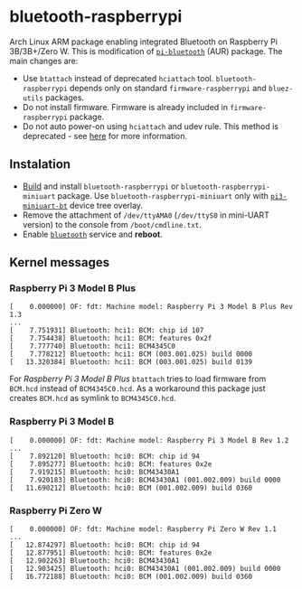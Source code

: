 # bluetooth-raspberrypi

Arch Linux ARM package enabling integrated Bluetooth on Raspberry Pi 3B/3B+/Zero W.
This is modification of [`pi-bluetooth`](//aur.archlinux.org/packages/pi-bluetooth/) (AUR) package.
The main changes are:

* Use `btattach` instead of deprecated `hciattach` tool.
  `bluetooth-raspberrypi` depends only on standard `firmware-raspberrypi` and `bluez-utils` packages.
* Do not install firmware. Firmware is already included in `firmware-raspberrypi` package.
* Do not auto power-on using `hciattach` and udev rule.
  This method is deprecated - see [here](//wiki.archlinux.org/index.php/bluetooth#Auto_power-on_after_boot) for more information.
  
## Instalation

* [Build](//wiki.archlinux.org/index.php/Makepkg#Usage) and install
  `bluetooth-raspberrypi` or `bluetooth-raspberrypi-miniuart` package.
  Use `bluetooth-raspberrypi-miniuart` only with
  [`pi3-miniuart-bt`](//github.com/raspberrypi/firmware/blob/master/boot/overlays/README) device tree overlay.
* Remove the attachment of `/dev/ttyAMA0` (`/dev/ttyS0` in mini-UART version)
  to the console from `/boot/cmdline.txt`.
* Enable [`bluetooth`](//wiki.archlinux.org/index.php/bluetooth) service and **reboot**.

## Kernel messages

### Raspberry Pi 3 Model B Plus

````
[    0.000000] OF: fdt: Machine model: Raspberry Pi 3 Model B Plus Rev 1.3
...
[    7.751931] Bluetooth: hci1: BCM: chip id 107
[    7.754438] Bluetooth: hci1: BCM: features 0x2f
[    7.777740] Bluetooth: hci1: BCM4345C0
[    7.778212] Bluetooth: hci1: BCM (003.001.025) build 0000
[   13.320384] Bluetooth: hci1: BCM (003.001.025) build 0139
````

For *Raspberry Pi 3 Model B Plus* `btattach` tries to load firmware  from `BCM.hcd` instead of `BCM4345C0.hcd`.
As a workaround this package just creates `BCM.hcd` as symlink to `BCM4345C0.hcd`.

### Raspberry Pi 3 Model B

````
[    0.000000] OF: fdt: Machine model: Raspberry Pi 3 Model B Rev 1.2
...
[    7.892120] Bluetooth: hci0: BCM: chip id 94
[    7.895277] Bluetooth: hci0: BCM: features 0x2e
[    7.919215] Bluetooth: hci0: BCM43430A1
[    7.920183] Bluetooth: hci0: BCM43430A1 (001.002.009) build 0000
[   11.690212] Bluetooth: hci0: BCM (001.002.009) build 0360
````

### Raspberry Pi Zero W

````
[    0.000000] OF: fdt: Machine model: Raspberry Pi Zero W Rev 1.1
...
[   12.874297] Bluetooth: hci0: BCM: chip id 94
[   12.877951] Bluetooth: hci0: BCM: features 0x2e
[   12.902263] Bluetooth: hci0: BCM43430A1
[   12.903425] Bluetooth: hci0: BCM43430A1 (001.002.009) build 0000
[   16.772188] Bluetooth: hci0: BCM (001.002.009) build 0360
````
